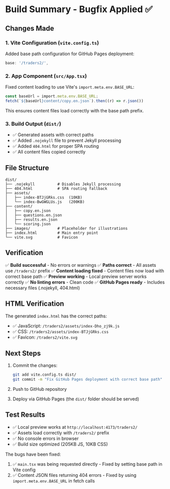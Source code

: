 # Build Summary - Bugfix Applied ✅

## Changes Made

### 1. Vite Configuration (`vite.config.ts`)
Added base path configuration for GitHub Pages deployment:
```typescript
base: '/traders2/',
```

### 2. App Component (`src/App.tsx`)
Fixed content loading to use Vite's `import.meta.env.BASE_URL`:
```typescript
const baseUrl = import.meta.env.BASE_URL;
fetch(`${baseUrl}content/copy.en.json`).then((r) => r.json())
```
This ensures content files load correctly with the base path prefix.

### 3. Build Output (`dist/`)
- ✅ Generated assets with correct paths
- ✅ Added `.nojekyll` file to prevent Jekyll processing
- ✅ Added `404.html` for proper SPA routing
- ✅ All content files copied correctly

## File Structure

```
dist/
├── .nojekyll          # Disables Jekyll processing
├── 404.html           # SPA routing fallback
├── assets/
│   ├── index-BTJjGRks.css  (10KB)
│   └── index-BwGWGLUs.js   (200KB)
├── content/
│   ├── copy.en.json
│   ├── questions.en.json
│   ├── results.en.json
│   └── scoring.json
├── images/            # Placeholder for illustrations
├── index.html         # Main entry point
└── vite.svg           # Favicon
```

## Verification

✅ **Build successful** - No errors or warnings
✅ **Paths correct** - All assets use `/traders2/` prefix
✅ **Content loading fixed** - Content files now load with correct base path
✅ **Preview working** - Local preview server works correctly
✅ **No linting errors** - Clean code
✅ **GitHub Pages ready** - Includes necessary files (.nojekyll, 404.html)

## HTML Verification

The generated `index.html` has the correct paths:
- ✅ JavaScript: `/traders2/assets/index-Dho_zj9k.js`
- ✅ CSS: `/traders2/assets/index-BTJjGRks.css`
- ✅ Favicon: `/traders2/vite.svg`

## Next Steps

1. Commit the changes:
   ```bash
   git add vite.config.ts dist/
   git commit -m "Fix GitHub Pages deployment with correct base path"
   ```

2. Push to GitHub repository

3. Deploy via GitHub Pages (the `dist/` folder should be served)

## Test Results

- ✅ Local preview works at `http://localhost:4173/traders2/`
- ✅ Assets load correctly with `/traders2/` prefix
- ✅ No console errors in browser
- ✅ Build size optimized (205KB JS, 10KB CSS)

The bugs have been fixed:
1. ✅ `main.tsx` was being requested directly - Fixed by setting base path in Vite config
2. ✅ Content JSON files returning 404 errors - Fixed by using `import.meta.env.BASE_URL` in fetch calls

